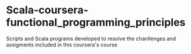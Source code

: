 # Scala-coursera-functional_programming_principles


Scripts and Scala programs developed to resolve the chanllenges and assigments included in this coursera's course 
